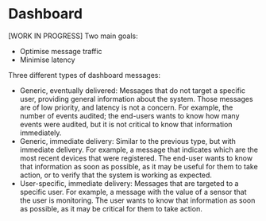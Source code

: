 # Dashboard

[WORK IN PROGRESS]
Two main goals:
- Optimise message traffic
- Minimise latency

Three different types of dashboard messages:
- Generic, eventually delivered: Messages that do not target a specific user, providing general information about the 
system. Those messages are of low priority, and latency is not a concern. For example, the number of events audited;
the end-users wants to know how many events were audited, but it is not critical to know that information immediately.
- Generic, immediate delivery: Similar to the previous type, but with immediate delivery. For example, a message that
indicates which are the most recent devices that were registered. The end-user wants to know that information as soon as
possible, as it may be useful for them to take action, or to verify that the system is working as expected.
- User-specific, immediate delivery: Messages that are targeted to a specific user. For example, a message with the 
value of a sensor that the user is monitoring. The user wants to know that information as soon as possible, as it may
be critical for them to take action.